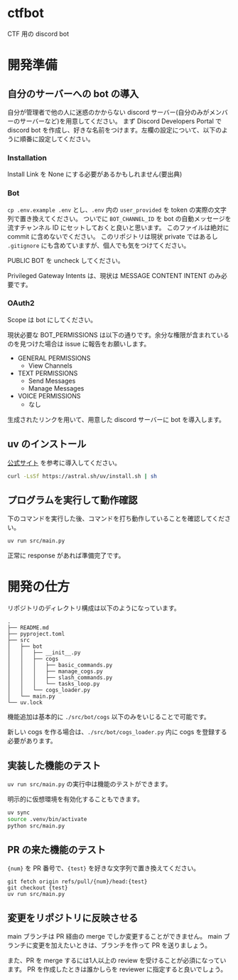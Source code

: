# ctfbot

CTF 用の discord bot

# 開発準備
## 自分のサーバーへの bot の導入
自分が管理者で他の人に迷惑のかからない discord サーバー(自分のみがメンバーのサーバーなど)を用意してください。
まず Discord Developers Portal で discord bot を作成し、好きな名前をつけます。左欄の設定について、以下のように順番に設定してください。
### Installation
Install Link を None にする必要があるかもしれません(要出典)
### Bot
`cp .env.example .env` とし、`.env` 内の `user_provided` を token の実際の文字列で置き換えてください。
ついでに `BOT_CHANNEL_ID` を bot の自動メッセージを流すチャンネル ID にセットしておくと良いと思います。
このファイルは絶対に commit に含めないでください。
このリポジトリは現状 private ではあるし `.gitignore` にも含めていますが、個人でも気をつけてください。

PUBLIC BOT を uncheck してください。

Privileged Gateway Intents は、現状は MESSAGE CONTENT INTENT のみ必要です。
### OAuth2
Scope は bot にしてください。

現状必要な BOT_PERMISSIONS は以下の通りです。余分な権限が含まれているのを見つけた場合は issue に報告をお願いします。
- GENERAL PERMISSIONS
    - View Channels
- TEXT PERMISSIONS
    - Send Messages
    - Manage Messages
- VOICE PERMISSIONS
    - なし

生成されたリンクを用いて、用意した discord サーバーに bot を導入します。

## uv のインストール
[公式サイト](https://docs.astral.sh/uv/) を参考に導入してください。
```bash
curl -LsSf https://astral.sh/uv/install.sh | sh
```

## プログラムを実行して動作確認
下のコマンドを実行した後、コマンドを打ち動作していることを確認してください。
```bash
uv run src/main.py
```
正常に response があれば準備完了です。

# 開発の仕方
リポジトリのディレクトリ構成は以下のようになっています。
```
.
├── README.md
├── pyproject.toml
├── src
│   ├── bot
│   │   ├── __init__.py
│   │   ├── cogs
│   │   │   ├── basic_commands.py
│   │   │   ├── manage_cogs.py
│   │   │   ├── slash_commands.py
│   │   │   └── tasks_loop.py
│   │   └── cogs_loader.py
│   └── main.py
└── uv.lock
```
機能追加は基本的に `./src/bot/cogs` 以下のみをいじることで可能です。

新しい cogs を作る場合は、`./src/bot/cogs_loader.py` 内に cogs を登録する必要があります。

## 実装した機能のテスト
`uv run src/main.py` の実行中は機能のテストができます。

明示的に仮想環境を有効化することもできます。
```bash
uv sync
source .venv/bin/activate
python src/main.py
```

## PR の来た機能のテスト
`{num}` を PR 番号で、`{test}` を好きな文字列で置き換えてください。
```
git fetch origin refs/pull/{num}/head:{test}
git checkout {test}
uv run src/main.py
```

## 変更をリポジトリに反映させる
main ブランチは PR 経由の merge でしか変更することができません。
main ブランチに変更を加えたいときは、ブランチを作って PR を送りましょう。

また、PR を merge するには1人以上の review を受けることが必須になっています。
PR を作成したときは誰かしらを reviewer に指定すると良いでしょう。
